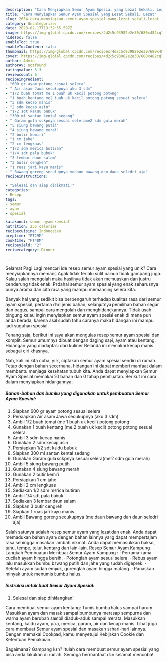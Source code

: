 ```yaml
---
description: "Cara Menyiapkan Semur Ayam Spesial yang Lezat Sekali, Lezat"
title: "Cara Menyiapkan Semur Ayam Spesial yang Lezat Sekali, Lezat"
slug: 2654-cara-menyiapkan-semur-ayam-spesial-yang-lezat-sekali-lezat
category: Uncategorized
date: 2023-02-17T13:32:55.597Z
image: https://img-global.cpcdn.com/recipes/4d2c5c93982e2e30/680x482cq70/semur-ayam-spesial-foto-resep-utama.jpg
hideToc: false
enableToc: true
enableTocContent: false
thumbnail: https://img-global.cpcdn.com/recipes/4d2c5c93982e2e30/680x482cq70/semur-ayam-spesial-foto-resep-utama.jpg
cover: https://img-global.cpcdn.com/recipes/4d2c5c93982e2e30/680x482cq70/semur-ayam-spesial-foto-resep-utama.jpg
author: Admin
authorAv: notfound
ratingvalue: 3.3
reviewcount: 6
recipeingredient:
- "600 gr ayam potong sesuai selera"
- " Air asam Jawa secukupnya aku 3 sdm"
- "1/2 buah tomat me 1 buah uk kecil potong potong"
- "1 buah kentang me2 buah uk kecil potong potong sesuai selera"
- "3 sdm kecap manis"
- "2 sdm kecap asin"
- "1/2 sdt kaldu bubuk"
- "300 ml santan kental sedang"
- " Garam gula sckpnya sesuai selerame2 sdm gula merah"
- "5 siung bawang putih"
- "4 siung bawang merah"
- "2 butir kemiri"
- "1 cm jahe"
- "2 cm lengkuas"
- "1/2 sdm merica butiran"
- "1/4 sdt pala bubuk"
- "3 lembar daun salam"
- "3 butir cengkeh"
- "1 ruas jari kayu manis"
- " Bawang goreng secukupnya medaun bawang dan daun seledri aja"
recipeinstructions:

- "Selesai dan siap dinikmati!"
categories:
- Resep
tags:
- semur
- ayam
- spesial

katakunci: semur ayam spesial 
nutrition: 235 calories
recipecuisine: Indonesian
preptime: "PT29M"
cooktime: "PT48M"
recipeyield: "2"
recipecategory: Dinner

---
```



Selamat Pagi Lagi mencari ide resep semur ayam spesial yang unik? Cara menyiapkannya memang Agak tidak terlalu sulit namun tidak gampang juga. Kalau salah mengolah maka hasilnya tidak akan memuaskan dan justru cenderung tidak enak. Padahal semur ayam spesial yang enak seharusnya punya aroma dan cita rasa yang mampu memancing selera kita.


Banyak hal yang sedikit bisa berpengaruh terhadap kualitas rasa dari semur ayam spesial, pertama dari jenis bahan, selanjutnya pemilihan bahan segar dan bagus, sampai cara mengolah dan menghidangkannya. Tidak usah bingung kalau ingin menyiapkan semur ayam spesial enak di mana pun anda berada, karena asal sudah tahu caranya maka hidangan ini mampu jadi suguhan spesial.

Tenang saja, berikut ini saya akan mengulas resep semur ayam spesial dan komplit. Semur umumnya dibuat dengan daging sapi, ayam atau kentang. Hidangan yang diadaptasi dari kuliner Belanda ini memakai kecap manis sebagai ciri khasnya.


Nah, kali ini kita coba, yuk, ciptakan semur ayam spesial sendiri di rumah. Tetap dengan bahan sederhana, hidangan ini dapat memberi manfaat dalam membantu menjaga kesehatan tubuh kita. Anda dapat menyiapkan Semur Ayam Spesial memakai 20 bahan dan 0 tahap pembuatan. Berikut ini cara dalam menyiapkan hidangannya.

<!--inarticleads1-->

##### Bahan-bahan dan bumbu yang digunakan untuk pembuatan Semur Ayam Spesial:

1. Siapkan 600 gr ayam potong sesuai selera
1. Persiapkan  Air asam Jawa secukupnya (aku 3 sdm)
1. Ambil 1/2 buah tomat (me 1 buah uk kecil) potong potong
1. Gunakan 1 buah kentang (me:2 buah uk kecil) potong potong sesuai selera
1. Ambil 3 sdm kecap manis
1. Gunakan 2 sdm kecap asin
1. Persiapkan 1/2 sdt kaldu bubuk
1. Siapkan 300 ml santan kental sedang
1. Gunakan  Garam gula sckpnya sesuai selera(me:2 sdm gula merah)
1. Ambil 5 siung bawang putih
1. Gunakan 4 siung bawang merah
1. Gunakan 2 butir kemiri
1. Persiapkan 1 cm jahe
1. Ambil 2 cm lengkuas
1. Sediakan 1/2 sdm merica butiran
1. Ambil 1/4 sdt pala bubuk
1. Sediakan 3 lembar daun salam
1. Siapkan 3 butir cengkeh
1. Siapkan 1 ruas jari kayu manis
1. Ambil  Bawang goreng secukupnya (me:daun bawang dan daun seledri aja)


Salah satunya adalah resep semur ayam yang lezat dan enak. Anda dapat memadukan bahan ayam dengan bahan lainnya yang dapat mempertajam rasa sehingga masakan tambah nikmat. Anda dapat memasukkan bakso, tahu, tempe, telur, kentang dan lain-lain. Resep Semur Ayam Kampung Langkah Pembuatan Membuat Semur Ayam Kampung : · Pertama-tama cucilah ayam hingga bersih. · Potonglah ayam sesuai selera. · Rebus ayam lalu masukkan bumbu bawang putih dan jahe yang sudah digeprek. · Setelah ayam sudah empuk, gorenglah ayam hingga matang. · Panaskan minyak untuk menumis bumbu halus. 

<!--inarticleads2-->

##### Instruksi untuk buat Semur Ayam Spesial:


1. Selesai dan siap dihidangkan!

Cara membuat semur ayam kentang: Tumis bumbu halus sampai harum. Masukkan ayam dan masak sampai bumbunya meresap sempurna dan warna ayam berubah sambil diaduk-aduk sampai merata. Masukkan kentang, kaldu ayam, pala, merica, garam, air dan kecap manis. Lihat juga cara membuat Semur ayam spesial dan masakan sehari-hari lainnya. Dengan memakai Cookpad, kamu menyetujui Kebijakan Cookie dan Ketentuan Pemakaian. 

Bagaimana? Gampang kan? Itulah cara membuat semur ayam spesial yang bisa anda lakukan di rumah. Semoga bermanfaat dan selamat mencoba!
